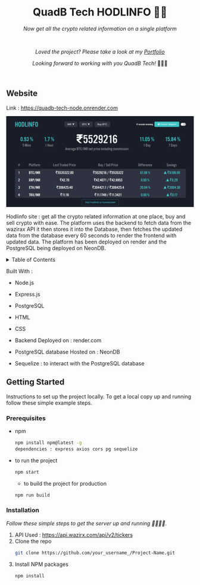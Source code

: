 <h1 align="center">QuadB Tech HODLINFO 🧮🚀
</h1>
<p align="center"><i>Now get all the crypto related information on a single platform</i></p>
<br>
<p align="center"><i>Loved the project? Please take a look at my <a href="https://bio.link/rudy45kc">Portfolio</a></i></p>
<p align="center"><i>Looking forward to working with you QuadB Tech!</i> 👨🏽‍💻 </p>
<br>

## Website

Link : https://quadb-tech-node.onrender.com

<a href="https://quadb-tech-node.onrender.com"><img src="https://raw.githubusercontent.com/Krishx17/License-Certifications/main/Laptop-viewport.png" /></a>

Hodlinfo site : get all the crypto related information at one place, buy and sell crypto with ease. The platform uses the backend to fetch data from the wazirax API it then stores it into the Database, then fetches the updated data from the database every 60 seconds to render the frontend with updated data. The platform has been deployed on render and the PostgreSQL being deployed on NeonDB. 

<!-- TABLE OF CONTENTS -->
<details>
  <summary>Table of Contents</summary>
  <ol>
    <li>
      <a href="#about-the-project">About The Project</a>
      <ul>
        <li><a href="#built-with">Built With</a></li>
      </ul>
    </li>
    <li>
      <a href="#getting-started">Getting Started</a>
      <ul>
        <li><a href="#prerequisites">Prerequisites</a></li>
        <li><a href="#installation">Installation</a></li>
      </ul>
    </li>
    <li><a href="#usage">Usage</a></li>
    <li><a href="#roadmap">Roadmap</a></li>>
  </ol>
</details>



Built With : 
* Node.js 
* Express.js
* PostgreSQL
* HTML
* CSS
* Backend Deployed on : render.com
* PostgreSQL database Hosted on : NeonDB
* Sequelize : to interact with the PostgreSQL database

  <!-- GETTING STARTED -->
## Getting Started

 Instructions to set up the project locally.
 To get a local copy up and running follow these simple example steps.

### Prerequisites

* npm
  ```sh
  npm install npm@latest -g
  dependencies : express axios cors pg sequelize
  ```
* to run the project
  ```sh
  npm start
  ```
  * to build the project for production
  ```sh
  npm run build
  ```
### Installation

_Follow these simple steps to get the server up and running 👾🧮🚀✅._

1. API Used : https://api.wazirx.com/api/v2/tickers
2. Clone the repo
   ```sh
   git clone https://github.com/your_username_/Project-Name.git
   ```
3. Install NPM packages
   ```sh
   npm install
   ```
